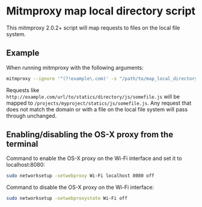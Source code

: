 # Mitmproxy map local directory script
This mitmproxy 2.0.2+ script will map requests to files on the local file system.

## Example
When running mitmproxy with the following arguments:

```bash
mitmproxy --ignore '^(?!example\.com)' -s "/path/to/map_local_directory.py --path /url/to/statics/directory --src /projects/myproject/statics"
```

Requests like `http://example.com/url/to/statics/directory/js/somefile.js` will be mapped to `/projects/myproject/statics/js/somefile.js`.
Any request that does not match the domain or with a file on the local file system will pass through unchanged.

## Enabling/disabling the OS-X proxy from the terminal
Command to enable the OS-X proxy on the Wi-Fi interface and set it to localhost:8080:
```bash
sudo networksetup -setwebproxy Wi-Fi localhost 8080 off
```
Command to disable the OS-X proxy on the Wi-Fi interface:
```bash
sudo networksetup -setwebproxystate Wi-Fi off
```
